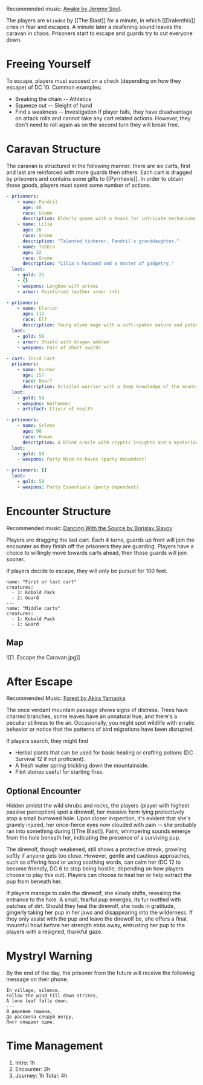 Recommended music: [Awake by Jeremy Soul](https://www.youtube.com/watch?v=YOuMxmzmxqk&ab_channel=Shaman221B).

The players are `blinded` by [[The Blast]] for a minute, in which [[Dralenthis]] cries in fear and escapes. A minute later a deafening sound leaves the caravan in chaos. Prisoners start to escape and guards try to cut everyone down.
# Freeing Yourself
To escape, players must succeed on a check (depending on how they escape) of DC 10. Common examples:
* Breaking the chain -- Athletics
* Squeeze out -- Sleight of hand
* Find a weakness -- Investigation
If player fails, they have disadvantage on attack rolls and cannot take any cart related actions. However, they don't need to roll again as on the second turn they will break free.
# Caravan Structure
The caravan is structured in the following manner. there are six carts, first and last are reinforced with more guards then others. Each cart is dragged by prisoners and contains some gifts to [[Pyrrhexis]]. In order to obtain those goods, players must spent some number of actions.
```yaml
- prisoners: 
    - name: Fendril
      age: 48
      race: Gnome
      description: Elderly gnome with a knack for intricate mechanisms
    - name: Lilia
      age: 26
      race: Gnome
      description: "Talented tinkerer, Fendril's granddaughter."
    - name: Tobbin
      age: 32
      race: Gnome
      description: "Lilia's husband and a master of gadgetry."
  loot:
    - gold: 25
    - {}
    - weapons: Longbow with arrows
    - armor: Reinforced leather armor (+1)

- prisoners: 
    - name: Elarion
      age: 112
      race: Elf
      description: Young elven mage with a soft-spoken nature and potent arcane knowledge.
  loot:
    - gold: 50
    - armor: Shield with dragon emblem
    - weapons: Pair of short swords

- cart: Third Cart
  prisoners: 
    - name: Durnar
      age: 157
      race: Dwarf
      description: Grizzled warrior with a deep knowledge of the mountain terrains.
  loot:
    - gold: 50
    - weapons: Warhammer
    - artifact: Elixir of Health

- prisoners: 
    - name: Selene
      age: 90
      race: Human
      description: A blind oracle with cryptic insights and a mysterious aura.
  loot:
    - gold: 50
    - weapons: Party Nice-to-haves (party dependent)

- prisoners: [] 
  loot:
    - gold: 50
    - weapons: Party Essentials (party dependent)
```
# Encounter Structure
Recommended music: [Dancing With the Source by Borislav Slavov](https://www.youtube.com/watch?v=LN96weQqTz8&ab_channel=212madfool)

Players are dragging the last cart. Each 4 turns, guards up front will join the encounter as they finish off the prisoners they are guarding. Players have a choice to willingly move towards carts ahead, then those guards will join sooner.

If players decide to escape, they will only be pursuit for 100 feet.
```encounter-table
name: "First or last cart"
creatures:
  - 3: Kobold Pack
  - 2: Guard
---
name: "Middle carts"
creatures:
  - 1: Kobold Pack
  - 1: Guard
```
## Map
![[1. Escape the Caravan.jpg]]
# After Escape
Recommended Music: [Forest by Akira Yamaoka](https://www.youtube.com/watch?v=xZhvK0lZFxo)

The once verdant mountain passage shows signs of distress. Trees have charred branches, some leaves have an unnatural hue, and there's a peculiar stillness to the air. Occasionally, you might spot wildlife with erratic behavior or notice that the patterns of bird migrations have been disrupted.

If players search, they might find
- Herbal plants that can be used for basic healing or crafting potions (DC Survival 12 if not proficient).
- A fresh water spring trickling down the mountainside.
- Flint stones useful for starting fires.
## Optional Encounter
Hidden amidst the wild shrubs and rocks, the players (player with highest passive perception) spot a direwolf, her massive form lying protectively atop a small burrowed hole. Upon closer inspection, it's evident that she's gravely injured, her once-fierce eyes now clouded with pain -- she probably ran into something during [[The Blast]]. Faint, whimpering sounds emerge from the hole beneath her, indicating the presence of a surviving pup.

The direwolf, though weakened, still shows a protective streak, growling softly if anyone gets too close. However, gentle and cautious approaches, such as offering food or using soothing words, can calm her (DC 12 to become friendly, DC 6 to stop being hostile; depending on how players choose to play this out). Players can choose to heal her or help extract the pup from beneath her. 

If players manage to calm the direwolf, she slowly shifts, revealing the entrance to the hole. A small, fearful pup emerges, its fur mottled with patches of dirt. Should they heal the direwolf, she nods in gratitude, gingerly taking her pup in her jaws and disappearing into the wilderness. If they only assist with the pup and leave the direwolf be, she offers a final, mournful howl before her strength ebbs away, entrusting her pup to the players with a resigned, thankful gaze.
# Mystryl Warning
By the end of the day, the prisoner from the future will receive the following message on their phone.
```
In village, silence.
Follow the wind till dawn strikes, 
A lone leaf falls down.
---
В деревне тишина, 
До рассвета следуй ветру, 
Лист опадает один.
```

# Time Management
1. Intro: 1h
2. Encounter: 2h
3. Journey: 1h
Total: 4h